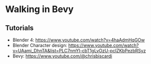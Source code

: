 # Walking in Bevy

## Tutorials

- Blender 4: <https://www.youtube.com/watch?v=4haAdmHqGOw>
- Blender Character design: <https://www.youtube.com/watch?v=UAami_DhnTA&list=PLC7nmYI-cbT1gLvOzU-pcIZKbPezbRSyz>
- Bevy: <https://www.youtube.com/@chrisbiscardi>
